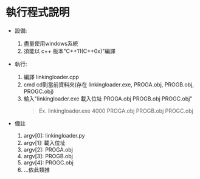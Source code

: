 # 執行程式說明

- 設備:
    1. 盡量使用windows系統
    2. 須能以 c++ 版本"C++11(C++0x)"編譯
   
- 執行:
    1. 編譯 linkingloader.cpp
    2. cmd cd到當前資料夾(存在 linkingloader.exe, PROGA.obj, PROGB.obj, PROGC.obj)
    3. 輸入"linkingloader.exe 載入位址 PROGA.obj PROGB.obj PROGC.obj"
        > Ex. linkingloader.exe 4000 PROGA.obj PROGB.obj PROGC.obj

- 備註
    1. argv[0]: linkingloader.py
    2. argv[1]: 載入位址
    3. argv[2]: PROGA.obj
    4. argv[3]: PROGB.obj
    5. argv[4]: PROGC.obj
    6. ...依此類推